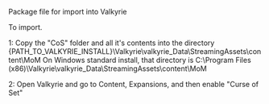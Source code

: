 Package file for import into Valkyrie

To import.

1: Copy the "CoS" folder and all it's contents into the directory {PATH_TO_VALKYRIE_INSTALL}\Valkyrie\valkyrie_Data\StreamingAssets\content\MoM
On Windows standard install, that directory is C:\Program Files (x86)\Valkyrie\valkyrie_Data\StreamingAssets\content\MoM

2: Open Valkyrie and go to Content, Expansions, and then enable "Curse of Set"
